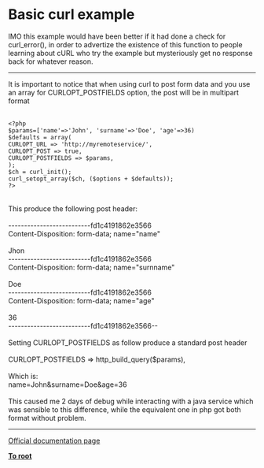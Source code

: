 # Basic curl example



IMO this example would have been better if it had done a check for curl_error(), in order to advertize the existence of this function to people learning about cURL who try the example but mysteriously get no response back for whatever reason.  

---

It is important to notice that when using curl to post form data and you use an array for CURLOPT_POSTFIELDS option, the post will be in multipart format<br><br>

```
<?php
$params=['name'=>'John', 'surname'=>'Doe', 'age'=>36)
$defaults = array(
CURLOPT_URL => 'http://myremoteservice/', 
CURLOPT_POST => true,
CURLOPT_POSTFIELDS => $params,
);
$ch = curl_init();
curl_setopt_array($ch, ($options + $defaults));
?>
```
<br>This produce the following post header:<br><br>--------------------------fd1c4191862e3566<br>Content-Disposition: form-data; name="name"<br><br>Jhon<br>--------------------------fd1c4191862e3566<br>Content-Disposition: form-data; name="surnname"<br><br>Doe<br>--------------------------fd1c4191862e3566<br>Content-Disposition: form-data; name="age"<br><br>36<br>--------------------------fd1c4191862e3566--<br><br>Setting CURLOPT_POSTFIELDS as follow produce a standard post header<br><br>CURLOPT_POSTFIELDS =&gt; http_build_query($params),<br><br>Which is:<br>name=John&amp;surname=Doe&amp;age=36<br><br>This caused me 2 days of debug while interacting with a java service which was sensible to this difference, while the equivalent one in php got both format without problem.  

---

[Official documentation page](https://www.php.net/manual/en/curl.examples-basic.php)

**[To root](/README.md)**